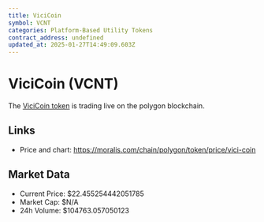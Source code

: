```yaml
---
title: ViciCoin
symbol: VCNT
categories: Platform-Based Utility Tokens
contract_address: undefined
updated_at: 2025-01-27T14:49:09.603Z
---
```


# ViciCoin (VCNT)
The [ViciCoin token](https://moralis.com/chain/polygon/token/price/vici-coin) is trading live on the polygon blockchain.

## Links
- Price and chart: https://moralis.com/chain/polygon/token/price/vici-coin

## Market Data
- Current Price: $22.455254442051785
- Market Cap: $N/A
- 24h Volume: $104763.057050123
